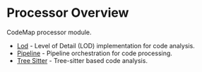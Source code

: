 # Processor Overview

CodeMap processor module.

- [Lod](lod.md) - Level of Detail (LOD) implementation for code analysis.
- [Pipeline](pipeline.md) - Pipeline orchestration for code processing.
- [Tree Sitter](tree_sitter/index.md) - Tree-sitter based code analysis.

